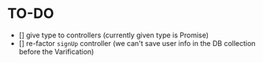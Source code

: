 # TO-DO

- [] give type to controllers (currently given type is Promise<any>)
- [] re-factor `signUp` controller (we can't save user info in the DB collection before the Varification)
